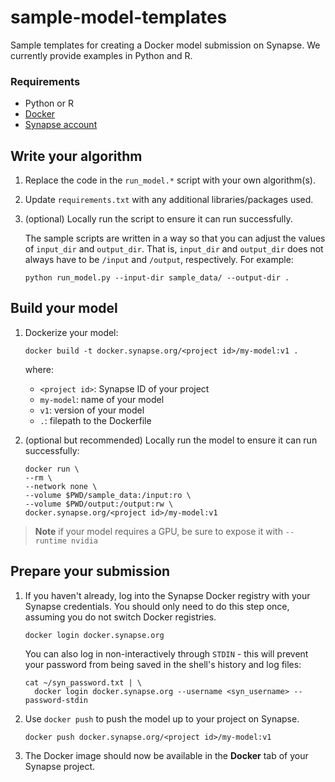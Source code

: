 # sample-model-templates
Sample templates for creating a Docker model submission on Synapse. We currently
provide examples in Python and R.

### Requirements
* Python or R
* [Docker](https://docs.docker.com/get-docker/)
* [Synapse account](https://www.synapse.org/#)

## Write your algorithm

1. Replace the code in the `run_model.*` script with your own algorithm(s).

2. Update `requirements.txt` with any additional libraries/packages used.

3. (optional) Locally run the script to ensure it can run successfully.  

    The sample scripts are written in a way so that you can adjust the values of 
    `input_dir` and `output_dir`. That is, `input_dir` and `output_dir` does not 
    always have to be `/input` and `/output`, respectively. For example:

    ```
    python run_model.py --input-dir sample_data/ --output-dir .
    ```

## Build your model

1. Dockerize your model:

    ```
    docker build -t docker.synapse.org/<project id>/my-model:v1 .
    ```

    where:

    * `<project id>`: Synapse ID of your project
    * `my-model`: name of your model
    * `v1`: version of your model
    * `.`: filepath to the Dockerfile

2. (optional but recommended) Locally run the model to ensure it can run successfully:

    ```
    docker run \
    --rm \
    --network none \
    --volume $PWD/sample_data:/input:ro \
    --volume $PWD/output:/output:rw \
    docker.synapse.org/<project id>/my-model:v1
    ```

> **Note** if your model requires a GPU, be sure to expose it with `--runtime nvidia`

## Prepare your submission

1. If you haven't already, log into the Synapse Docker registry with your Synapse credentials.
You should only need to do this step once, assuming you do not switch Docker registries.

    ```
    docker login docker.synapse.org
    ```

    You can also log in non-interactively through `STDIN` - this will prevent
    your password from being saved in the shell's history and log files:

    ```
    cat ~/syn_password.txt | \
      docker login docker.synapse.org --username <syn_username> --password-stdin
    ```

2. Use `docker push` to push the model up to your project on Synapse.

    ```
    docker push docker.synapse.org/<project id>/my-model:v1
    ```

3. The Docker image should now be available in the **Docker** tab of your Synapse project.